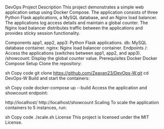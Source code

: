 DevOps Project
Description
This project demonstrates a simple web application setup using Docker Compose. The application consists of three Python Flask applications, a MySQL database, and an Nginx load balancer. The applications log access details and maintain a global counter. The Nginx load balancer distributes traffic between the applications and provides sticky session functionality.

Components
app1, app2, app3: Python Flask applications.
db: MySQL database container.
nginx: Nginx load balancer container.
Endpoints
/: Access the applications (switches between app1, app2, and app3).
/showcount: Display the global counter value.
Prerequisites
Docker
Docker Compose
Setup
Clone the repository:

sh
Copy code
git clone https://github.com/Zeavan23/DevOps-W.git
cd DevOps-W
Build and start the containers:

sh
Copy code
docker-compose up --build
Access the application and showcount endpoint:

http://localhost/
http://localhost/showcount
Scaling
To scale the application containers to 5 instances, run:

sh
Copy code
./scale.sh
License
This project is licensed under the MIT License.
